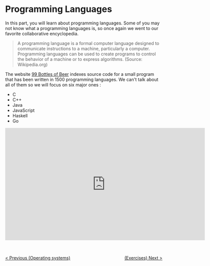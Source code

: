 # Programming Languages

In this part, you will learn about programming languages. Some of you may not know what a programming languages is, so once again we went to our favorite collaborative encyclopedia.

> A programming language is a formal computer language designed to communicate instructions to a machine, particularly a computer.
> Programming languages can be used to create programs to control the behavior of a machine or to express algorithms. (Source: Wikipedia.org)

The website <a href="http://www.99-bottles-of-beer.net">99 Bottles of Beer</a> indexes source code for a small program that has been written in 1500 programming languages. We can't talk about all of them so we will focus on six major ones :
* C
* C++
* Java
* JavaScript
* Haskell
* Go

<center><iframe width="640" height="360" src="https://www.youtube.com/embed/bUYz4RDIj2w" frameborder="0" allowfullscreen></iframe></center>

<br/><br/>
<span style="float:left">[< Previous (Operating systems)](../OperatingSystems)</span><span style="float:right">[(Exercises) Next >](../Exercises)</span>
